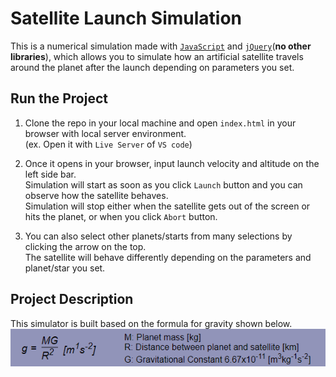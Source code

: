 # Satellite Launch Simulation

This is a numerical simulation made with [`JavaScript`](https://developer.mozilla.org/docs/Web/JavaScript) and [`jQuery`](https://jquery.com/)(**no other libraries**), which allows you to simulate how an artificial satellite travels around the planet after the launch depending on parameters you set.

## Run the Project

1. Clone the repo in your local machine and open `index.html` in your browser with local server environment.\
   (ex. Open it with `Live Server` of `VS code`)

2. Once it opens in your browser, input launch velocity and altitude on the left side bar.\
   Simulation will start as soon as you click `Launch` button and you can observe how the satellite behaves.\
   Simulation will stop either when the satellite gets out of the screen or hits the planet, or when you click `Abort` button.

3. You can also select other planets/starts from many selections by clicking the arrow on the top.\
   The satellite will behave differently depending on the parameters and planet/star you set.

## Project Description

This simulator is built based on the formula for gravity shown below.
<img src='./assets/formula.png'>
